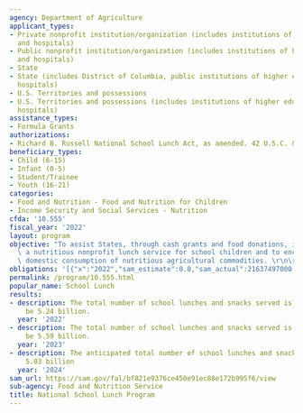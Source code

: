 ```yaml
---
agency: Department of Agriculture
applicant_types:
- Private nonprofit institution/organization (includes institutions of higher education
  and hospitals)
- Public nonprofit institution/organization (includes institutions of higher education
  and hospitals)
- State
- State (includes District of Columbia, public institutions of higher education and
  hospitals)
- U.S. Territories and possessions
- U.S. Territories and possessions (includes institutions of higher education and
  hospitals)
assistance_types:
- Formula Grants
authorizations:
- Richard B. Russell National School Lunch Act, as amended. 42 U.S.C. &sect; 42.
beneficiary_types:
- Child (6-15)
- Infant (0-5)
- Student/Trainee
- Youth (16-21)
categories:
- Food and Nutrition - Food and Nutrition for Children
- Income Security and Social Services - Nutrition
cfda: '10.555'
fiscal_year: '2022'
layout: program
objective: "To assist States, through cash grants and food donations, in providing\
  \ a nutritious nonprofit lunch service for school children and to encourage the\
  \ domestic consumption of nutritious agricultural commodities. \r\n\r\n"
obligations: '[{"x":"2022","sam_estimate":0.0,"sam_actual":21637497000.0,"usa_spending_actual":34656032541.95},{"x":"2023","sam_estimate":15404530000.0,"sam_actual":0.0,"usa_spending_actual":25722149882.43},{"x":"2024","sam_estimate":16427651000.0,"sam_actual":0.0,"usa_spending_actual":0.0}]'
permalink: /program/10.555.html
popular_name: School Lunch
results:
- description: The total number of school lunches and snacks served is estimated to
    be 5.24 billion.
  year: '2022'
- description: The total number of school lunches and snacks served is projected to
    be 5.59 billion.
  year: '2023'
- description: The anticipated total number of school lunches and snacks served is
    5.03 billion
  year: '2024'
sam_url: https://sam.gov/fal/bf821e9376ce450e91ec88e172b995f6/view
sub-agency: Food and Nutrition Service
title: National School Lunch Program
---
```

